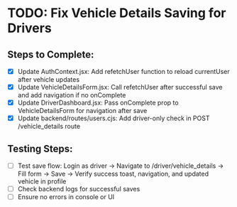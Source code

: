 # TODO: Fix Vehicle Details Saving for Drivers

## Steps to Complete:
- [x] Update AuthContext.jsx: Add refetchUser function to reload currentUser after vehicle updates
- [x] Update VehicleDetailsForm.jsx: Call refetchUser after successful save and add navigation if no onComplete
- [x] Update DriverDashboard.jsx: Pass onComplete prop to VehicleDetailsForm for navigation after save
- [x] Update backend/routes/users.cjs: Add driver-only check in POST /vehicle_details route

## Testing Steps:
- [ ] Test save flow: Login as driver → Navigate to /driver/vehicle_details → Fill form → Save → Verify success toast, navigation, and updated vehicle in profile
- [ ] Check backend logs for successful saves
- [ ] Ensure no errors in console or UI
